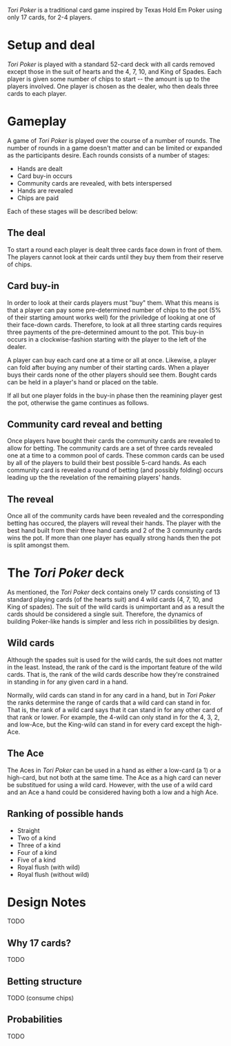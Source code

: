 *Tori Poker* is a traditional card game inspired by Texas Hold Em Poker using only 17 cards, for 2-4 players.  

Setup and deal
==============

*Tori Poker* is played with a standard 52-card deck with all cards removed except those in the suit of hearts and the 4, 7, 10, and King of Spades.  Each player is given some number of chips to start -- the amount is up to the players involved.  One player is chosen as the dealer, who then deals three cards to each player.

Gameplay
========

A game of *Tori Poker* is played over the course of a number of rounds.  The number of rounds in a game doesn't matter and can be limited or expanded as the participants desire.  Each rounds consists of a number of stages:

 * Hands are dealt
 * Card buy-in occurs
 * Community cards are revealed, with bets interspersed
 * Hands are revealed
 * Chips are paid

Each of these stages will be described below:

The deal
--------

To start a round each player is dealt three cards face down in front of them.  The players cannot look at their cards until they buy them from their reserve of chips.

Card buy-in
-----------

In order to look at their cards players must "buy" them.  What this means is that a player can pay some pre-determined number of chips to the pot (5% of their starting amount works well) for the priviledge of looking at one of their face-down cards.  Therefore, to look at all three starting cards requires three payments of the pre-determined amount to the pot.  This buy-in occurs in a clockwise-fashion starting with the player to the left of the dealer.

A player can buy each card one at a time or all at once.  Likewise, a player can fold after buying any number of their starting cards.  When a player buys their cards none of the other players should see them.  Bought cards can be held in a player's hand or placed on the table.

If all but one player folds in the buy-in phase then the reamining player gest the pot, otherwise the game continues as follows.

Community card reveal and betting
---------------------------------

Once players have bought their cards the community cards are revealed to allow for betting.  The community cards are a set of three cards revealed one at a time to a common pool of cards.  These common cards can be used by all of the players to build their best possible 5-card hands.  As each community card is revealed a round of betting (and possibly folding) occurs leading up the the revelation of the remaining players' hands.

The reveal
----------

Once all of the community cards have been revealed and the corresponding betting has occured, the players will reveal their hands.  The player with the best hand built from their three hand cards and 2 of the 3 community cards wins the pot.  If more than one player has equally strong hands then the pot is split amongst them.

The *Tori Poker* deck
=====================

As mentioned, the *Tori Poker* deck contains onely 17 cards consisting of 13 standard playing cards (of the hearts suit) and 4 wild cards (4, 7, 10, and King of spades).  The suit of the wild cards is unimportant and as a result the cards should be considered a single suit.  Therefore, the dynamics of building Poker-like hands is simpler and less rich in possibilities by design.

Wild cards
----------

Although the spades suit is used for the wild cards, the suit does not matter in the least.  Instead, the rank of the card is the important feature of the wild cards.  That is, the rank of the wild cards describe how they're constrained in standing in for any given card in a hand.

Normally, wild cards can stand in for any card in a hand, but in *Tori Poker* the ranks determine the range of cards that a wild card can stand in for.  That is, the rank of a wild card says that it can stand in for any other card of that rank or lower.  For example, the 4-wild can only stand in for the 4, 3, 2, and low-Ace, but the King-wild can stand in for every card except the high-Ace.

The Ace
-------

The Aces in *Tori Poker* can be used in a hand as either a low-card (a 1) or a high-card, but not both at the same time.  The Ace as a high card can never be substitued for using a wild card.  However, with the use of a wild card and an Ace a hand could be considered having both a low and a high Ace.  

Ranking of possible hands
-------------------------

 * Straight
 * Two of a kind
 * Three of a kind
 * Four of a kind
 * Five of a kind
 * Royal flush (with wild)
 * Royal flush (without wild)

Design Notes
============

TODO

Why 17 cards?
-------------

TODO

Betting structure
-----------------

TODO (consume chips)

Probabilities
-------------

TODO
